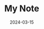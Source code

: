 ---
title: "My Note"
date: 2024-03-15
category: "Writing"
growth: "seedling"
favorite: true
draft: true
--- 